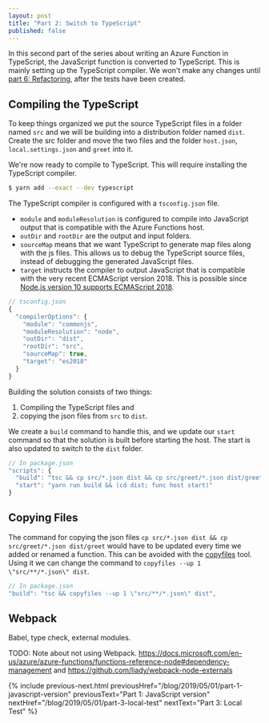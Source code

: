 ```yaml
---
layout: post
title: "Part 2: Switch to TypeScript"
published: false
---
```


In this second part of the series about writing an Azure Function in TypeScript, the JavaScript function is converted to TypeScript. This is mainly setting up the TypeScript compiler. We won't make any changes until [part 6: Refactoring](/blog/2019), after the tests have been created.

## Compiling the TypeScript

To keep things organized we put the source TypeScript files in a folder named `src` and we will be building into a distribution folder named `dist`. Create the src folder and move the two files and the folder `host.json`, `local.settings.json` and `greet` into it.

We're now ready to compile to TypeScript. This will require installing the TypeScript compiler.

```bash
$ yarn add --exact --dev typescript
```

The TypeScript compiler is configured with a `tsconfig.json` file.

- `module` and `moduleResolution` is configured to compile into JavaScript output that is compatible with the Azure Functions host.
- `outDir` and `rootDir` are the output and input folders.
- `sourceMap` means that we want TypeScript to generate map files along with the js files. This allows us to debug the TypeScript source files, instead of debugging the generated JavaScript files.
- `target` instructs the compiler to output JavaScript that is compatible with the very recent ECMAScript version 2018. This is possible since [Node.js version 10 supports ECMAScript 2018](https://node.green/#ES2018).

```javascript
// tsconfig.json
{
  "compilerOptions": {
    "module": "commonjs",
    "moduleResolution": "node",
    "outDir": "dist",
    "rootDir": "src",
    "sourceMap": true,
    "target": "es2018"
  }
}
```

Building the solution consists of two things:

1. Compiling the TypeScript files and
2. copying the json files from `src` to `dist`.

We create a `build` command to handle this, and we update our `start` command so that the solution is built before starting the host. The start is also updated to switch to the `dist` folder.

```javascript
// In package.json
"scripts": {
  "build": "tsc && cp src/*.json dist && cp src/greet/*.json dist/greet",
  "start": "yarn run build && (cd dist; func host start)"
}
```

## Copying Files

The command for copying the json files `cp src/*.json dist && cp src/greet/*.json dist/greet` would have to be updated every time we added or renamed a function. This can be avoided with the [copyfiles](https://github.com/calvinmetcalf/copyfiles) tool. Using it we can change the command to `copyfiles --up 1 \"src/**/*.json\" dist`.

```javascript
// In package.json
"build": "tsc && copyfiles --up 1 \"src/**/*.json\" dist",
```


## Webpack

Babel, type check, external modules.

TODO: Note about not using Webpack. <https://docs.microsoft.com/en-us/azure/azure-functions/functions-reference-node#dependency-management> and <https://github.com/liady/webpack-node-externals>

{% include previous-next.html
  previousHref="/blog/2019/05/01/part-1-javascript-version"
  previousText="Part 1: JavaScript version"
  nextHref="/blog/2019/05/01/part-3-local-test"
  nextText="Part 3: Local Test"
%}
